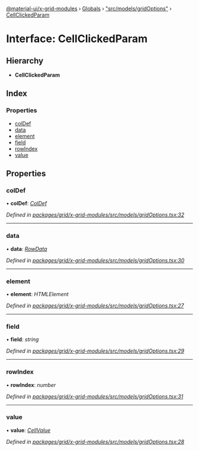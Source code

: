 [@material-ui/x-grid-modules](../README.md) › [Globals](../globals.md) › ["src/models/gridOptions"](../modules/_src_models_gridoptions_.md) › [CellClickedParam](_src_models_gridoptions_.cellclickedparam.md)

# Interface: CellClickedParam

## Hierarchy

* **CellClickedParam**

## Index

### Properties

* [colDef](_src_models_gridoptions_.cellclickedparam.md#coldef)
* [data](_src_models_gridoptions_.cellclickedparam.md#data)
* [element](_src_models_gridoptions_.cellclickedparam.md#element)
* [field](_src_models_gridoptions_.cellclickedparam.md#field)
* [rowIndex](_src_models_gridoptions_.cellclickedparam.md#rowindex)
* [value](_src_models_gridoptions_.cellclickedparam.md#value)

## Properties

###  colDef

• **colDef**: *[ColDef](_src_models_coldef_coldef_.coldef.md)*

*Defined in [packages/grid/x-grid-modules/src/models/gridOptions.tsx:32](https://github.com/mui-org/material-ui-x/blob/02342a6/packages/grid/x-grid-modules/src/models/gridOptions.tsx#L32)*

___

###  data

• **data**: *[RowData](_src_models_rows_.rowdata.md)*

*Defined in [packages/grid/x-grid-modules/src/models/gridOptions.tsx:30](https://github.com/mui-org/material-ui-x/blob/02342a6/packages/grid/x-grid-modules/src/models/gridOptions.tsx#L30)*

___

###  element

• **element**: *HTMLElement*

*Defined in [packages/grid/x-grid-modules/src/models/gridOptions.tsx:27](https://github.com/mui-org/material-ui-x/blob/02342a6/packages/grid/x-grid-modules/src/models/gridOptions.tsx#L27)*

___

###  field

• **field**: *string*

*Defined in [packages/grid/x-grid-modules/src/models/gridOptions.tsx:29](https://github.com/mui-org/material-ui-x/blob/02342a6/packages/grid/x-grid-modules/src/models/gridOptions.tsx#L29)*

___

###  rowIndex

• **rowIndex**: *number*

*Defined in [packages/grid/x-grid-modules/src/models/gridOptions.tsx:31](https://github.com/mui-org/material-ui-x/blob/02342a6/packages/grid/x-grid-modules/src/models/gridOptions.tsx#L31)*

___

###  value

• **value**: *[CellValue](../modules/_src_models_rows_.md#cellvalue)*

*Defined in [packages/grid/x-grid-modules/src/models/gridOptions.tsx:28](https://github.com/mui-org/material-ui-x/blob/02342a6/packages/grid/x-grid-modules/src/models/gridOptions.tsx#L28)*

